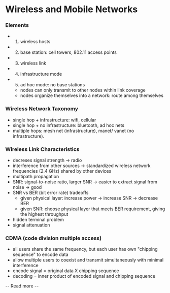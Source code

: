 # Wireless and Mobile Networks

### Elements
- 1. wireless hosts
- 2. base station: cell towers, 802.11 access points
- 3. wireless link
- 4. infrastructure mode
- 5. ad hoc mode: no base stations
  - nodes can only transmit to other nodes within link coverage
  - nodes organize themselves into a network: route among themselves

### Wireless Network Taxonomy
- single hop + infrastructure: wifi, cellular
- single hop + no infrastructure: bluetooth, ad hoc nets 
- multiple hops: mesh net (infrastructure), manet/ vanet (no infrastructure).


### Wireless Link Characteristics
- decreses signal strength -> radio 
- interference from other sources -> standardized wireless network frequencies (2.4 GHz) shared by other devices
- multipath propagation
- SNR: signal-to-noise ratio, larger SNR -> easier to extract signal from noise -> good
- SNR vs BER (bit error rate) tradeoffs
  - given physical layer: increase power -> increase SNR -> decrease BER
  - given SNR: choose physical layer that meets BER requirement, giving the highest throughput 
- hidden terminal problem
- signal attenuation

### CDMA (code division multiple access)
- all users share the same frequency, but each user has own "chipping sequence" to encode data
- allow multiple users to coexist and transmit simultaneously with minimal interference
- encode signal = original data X chipping sequence
- decoding = inner product of encoded signal and chipping sequence

-- Read more -- 


